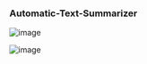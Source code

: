 ### Automatic-Text-Summarizer

![image](https://user-images.githubusercontent.com/64410018/180605377-1f1ad937-a069-451e-b06a-13bd8808f0be.png)

![image](https://user-images.githubusercontent.com/64410018/180605389-3bc05395-3c7f-46f7-9058-87d307bb7316.png)
